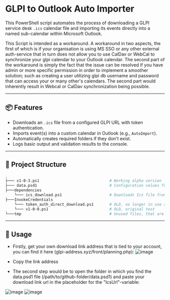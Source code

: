 # GLPI to Outlook Auto Importer

This PowerShell script automates the process of downloading a GLPI service desk `.ics` calendar file and importing its events directly into a named sub-calendar within Microsoft Outlook.

This Script is intended as a workaround. A workaround in two aspects, the first of which is if your organisation is using MS SSO or any other external auth-service that in turn does not allow you to use CalDav or WebCal to synchronize your glpi calendar to your Outlook calendar. The second part of the workaround is simply the fact that the issue can be resolved if you have admin or more specific permission in order to implement a smoother solution; such as creating a user utilizing glpi db username and password that can access your or many other's calendars. The second part would inherently result in Webcal or CalDav synchronization being possible.

---

## 📦 Features

- Downloads an `.ics` file from a configured GLPI URL with token authentication.
- Imports event(s) into a custom calendar in Outlook (e.g., `AutoImport`).
- Automatically creates required folders if they don't exist.
- Logs basic output and validation results to the console.

---

## 📁 Project Structure
``` bash
.
├─── v1-0-3.ps1                               # Working alpha version
├─── data.psd1                                # Configuration values for varables used in script
├───dependencies
    └─── ics_download.ps1                     # Downloads Ics file from glpi-url specified in data.psd1 
├───InvokeCredentials
    └─── token_auth_direct_download.ps1       # OLD, no longer in use since authentication does not work due to sso setup
    └─── v1-0-0.ps1                           # OLD, original test
└───tmp                                       # Unused files, that are simple there for test purposes
```

---
## :wrench: Usage
- Firstly, get your own download link address that is tied to your account, you can find it here (glpi-address.xyz/front/planning.php):
![image](https://github.com/user-attachments/assets/7cf26121-069c-4668-9283-48b8643231a4)
- Copy the link address

- The second step would be to open the folder in which you find the data.psd1 file (/path/to/github-folder/data.psd1) and paste your download link url in the placeholder for the "IcsUrl"-variable:

![image](https://github.com/user-attachments/assets/597d984b-e28a-4b26-993a-d36da46e4693)
![image](https://github.com/user-attachments/assets/140475e6-cb55-4613-b10b-5d0f86842a24)




